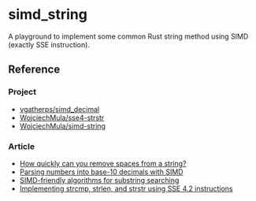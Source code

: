 # simd_string

A playground to implement some common Rust string method using
SIMD (exactly SSE instruction).

## Reference
### Project
* [vgatherps/simd_decimal](https://github.com/vgatherps/simd_decimal)
* [WojciechMula/sse4-strstr](https://github.com/WojciechMula/sse4-strstr)
* [WojciechMula/simd-string](https://github.com/WojciechMula/simd-string)
### Article
* [How quickly can you remove spaces from a string?](https://lemire.me/blog/2017/01/20/how-quickly-can-you-remove-spaces-from-a-string/)
* [Parsing numbers into base-10 decimals with SIMD](https://vgatherps.github.io/2022-11-28-dec/)
* [SIMD-friendly algorithms for substring searching](http://0x80.pl/articles/simd-strfind.html)
* [Implementing strcmp, strlen, and strstr using SSE 4.2 instructions](https://www.strchr.com/strcmp_and_strlen_using_sse_4.2)


